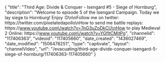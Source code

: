 {
    "title": "Third Age: Divide & Conquer - Isengard #5 - Siege of Hornburg",
    "description": "Welcome to episode 5 of the Isengard Campaign.  Today we lay siege to Hornburg!  Enjoy :D\n\nFollow me on twitter: https:\/\/twitter.com\/pixelatedapollo\nHow to send me battle replays: https:\/\/www.youtube.com\/watch?v=7nG3uZoDkCU\nHow to play Medieval 2 Online: https:\/\/www.youtube.com\/watch?v=YGfItCMitPg",
    "channelid": "117406363",
    "videoid": "117405660",
    "date_created": "1436027469",
    "date_modified": "1506478251",
    "type": "captivate",
    "layout": "channelVideo",
    "url": "\/evacuating\/third-age-divide-conquer-isengard-5-siege-of-hornburg\/117406363-117405660"
}